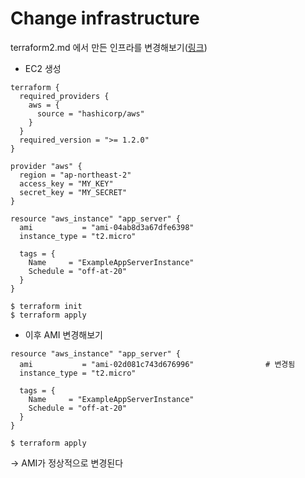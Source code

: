 # Change infrastructure
terraform2.md 에서 만든 인프라를 변경해보기([링크](https://developer.hashicorp.com/terraform/tutorials/aws-get-started/aws-change))

* EC2 생성
```
terraform {
  required_providers {
    aws = {
      source = "hashicorp/aws"
    }
  }
  required_version = ">= 1.2.0"
}

provider "aws" {
  region = "ap-northeast-2"
  access_key = "MY_KEY"
  secret_key = "MY_SECRET"
}

resource "aws_instance" "app_server" {
  ami           = "ami-04ab8d3a67dfe6398"
  instance_type = "t2.micro"

  tags = {
    Name     = "ExampleAppServerInstance"
    Schedule = "off-at-20"
  }
}
```
```
$ terraform init
$ terraform apply
```


* 이후 AMI 변경해보기
```
resource "aws_instance" "app_server" {
  ami           = "ami-02d081c743d676996"                # 변경됨
  instance_type = "t2.micro"

  tags = {
    Name     = "ExampleAppServerInstance"
    Schedule = "off-at-20"
  }
}
```

```
$ terraform apply
```
$\to$ AMI가 정상적으로 변경된다